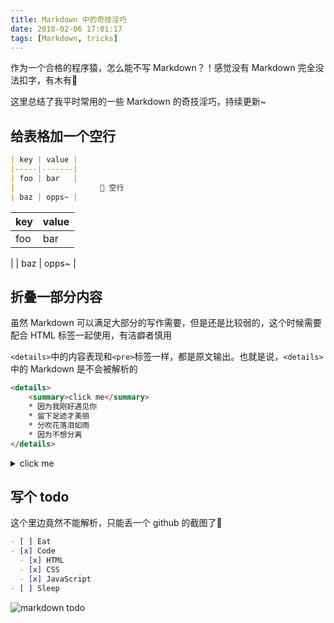 ```yaml
---
title: Markdown 中的奇技淫巧
date: 2018-02-06 17:01:17
tags: [Markdown, tricks]
---
```


作为一个合格的程序猿，怎么能不写 Markdown？！感觉没有 Markdown 完全没法扣字，有木有🍕

这里总结了我平时常用的一些 Markdown 的奇技淫巧，持续更新~

## 给表格加一个空行

```Markdown
| key | value |
|-----|-------|
| foo | bar   |
|                   ⃪ 空行
| baz | opps~ |
```

| key | value |
|-----|-------|
| foo | bar |
|
| baz | opps~ |

## 折叠一部分内容

虽然 Markdown 可以满足大部分的写作需要，但是还是比较弱的，这个时候需要配合 HTML 标签一起使用，有洁癖者慎用

`<details>`中的内容表现和`<pre>`标签一样，都是原文输出。也就是说，`<details>`中的 Markdown 是不会被解析的

```HTML
<details>
	<summary>click me</summary>
	* 因为我刚好遇见你
	* 留下足迹才美丽
	* 分吹花落泪如雨
	* 因为不想分离
</details>
```

<details>
	<summary>click me</summary>
	因为我刚好遇见你
	留下足迹才美丽
	分吹花落泪如雨
	因为不想分离
</details>

## 写个 todo

这个里边竟然不能解析，只能丢一个 github 的截图了😤

```Markdown
- [ ] Eat
- [x] Code
  - [x] HTML
  - [x] CSS
  - [x] JavaScript
- [ ] Sleep
```

![markdown todo](https://i.loli.net/2018/02/06/5a79793862e3f.png)


